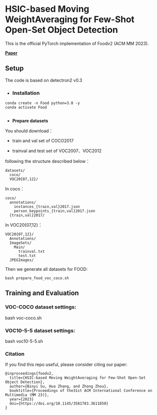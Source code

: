 # HSIC-based Moving WeightAveraging for Few-Shot Open-Set Object Detection

This is the official PyTorch implementation of Foodv2 (ACM MM 2023).

[**Paper**](https://www.researchgate.net/publication/373451611_HSIC-based_Moving_Weight_Averaging_for_Few-Shot_Open-Set_Object_Detection)

## Setup

The code is based on detectron2 v0.3

- ### **Installation**

```
conda create -n Food python=3.8 -y
conda activate Food


```

- **Prepare datasets**

You should download：

- train and val set of COCO2017

- trainval and test set of VOC2007、VOC2012

following the structure described below：

```
datasets/
  coco/
  VOC20{07,12}/
```

In coco：

```
coco/
  annotations/
    instances_{train,val}2017.json
    person_keypoints_{train,val}2017.json
  {train,val}2017/
```

In  VOC20{07,12}：

```
VOC20{07,12}/
  Annotations/
  ImageSets/
    Main/
      trainval.txt
      test.txt
  JPEGImages/
```

Then we generate all datasets for FOOD:

```
bash prepare_food_voc_coco.sh
```
## Training and Evaluation

### VOC-COCO dataset settings:

bash voc-coco.sh

### VOC10-5-5 dataset settings:

bash voc10-5-5.sh

### Citation

If you find this repo useful, please consider citing our paper:

```
@inproceedings{foodv2,
  title={HSIC-based Moving WeightAveraging for Few-Shot Open-Set Object Detection},
  author={Binyi Su, Hua Zhang, and Zhong Zhou},
  booktitle={Proceedings of the31st ACM International Conference on Multimedia (MM 23)},
  year={2023}
  doi={https://doi.org/10.1145/3581783.3611850}
}
```


